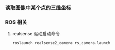 ### 读取图像中某个点的三维坐标

### ROS 相关
1. realsense 驱动启动命令
   ```Shell
   roslaunch realsense2_camera rs_camera.launch
   ```
